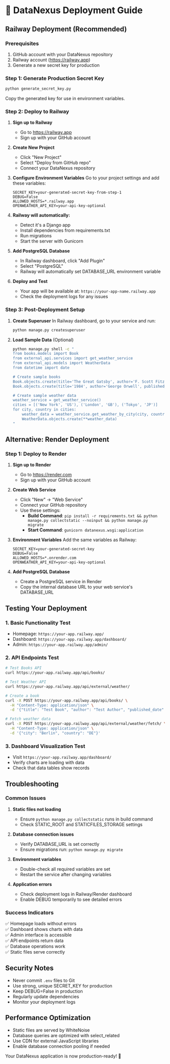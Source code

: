 # 🚀 DataNexus Deployment Guide

## Railway Deployment (Recommended)

### Prerequisites
1. GitHub account with your DataNexus repository
2. Railway account (https://railway.app)
3. Generate a new secret key for production

### Step 1: Generate Production Secret Key
```bash
python generate_secret_key.py
```
Copy the generated key for use in environment variables.

### Step 2: Deploy to Railway

1. **Sign up to Railway**
   - Go to https://railway.app
   - Sign up with your GitHub account

2. **Create New Project**
   - Click "New Project"
   - Select "Deploy from GitHub repo"
   - Connect your DataNexus repository

3. **Configure Environment Variables**
   Go to your project settings and add these variables:
   ```
   SECRET_KEY=your-generated-secret-key-from-step-1
   DEBUG=False
   ALLOWED_HOSTS=*.railway.app
   OPENWEATHER_API_KEY=your-api-key-optional
   ```

4. **Railway will automatically:**
   - Detect it's a Django app
   - Install dependencies from requirements.txt
   - Run migrations
   - Start the server with Gunicorn

5. **Add PostgreSQL Database**
   - In Railway dashboard, click "Add Plugin"
   - Select "PostgreSQL"
   - Railway will automatically set DATABASE_URL environment variable

6. **Deploy and Test**
   - Your app will be available at: `https://your-app-name.railway.app`
   - Check the deployment logs for any issues

### Step 3: Post-Deployment Setup

1. **Create Superuser**
   In Railway dashboard, go to your service and run:
   ```bash
   python manage.py createsuperuser
   ```

2. **Load Sample Data** (Optional)
   ```bash
   python manage.py shell -c "
   from books.models import Book
   from external_api.services import get_weather_service
   from external_api.models import WeatherData
   from datetime import date
   
   # Create sample books
   Book.objects.create(title='The Great Gatsby', author='F. Scott Fitzgerald', published_date=date(1925, 4, 10))
   Book.objects.create(title='1984', author='George Orwell', published_date=date(1949, 6, 8))
   
   # Create sample weather data
   weather_service = get_weather_service()
   cities = [('New York', 'US'), ('London', 'GB'), ('Tokyo', 'JP')]
   for city, country in cities:
       weather_data = weather_service.get_weather_by_city(city, country)
       WeatherData.objects.create(**weather_data)
   "
   ```

## Alternative: Render Deployment

### Step 1: Deploy to Render

1. **Sign up to Render**
   - Go to https://render.com
   - Sign up with your GitHub account

2. **Create Web Service**
   - Click "New" → "Web Service"
   - Connect your GitHub repository
   - Use these settings:
     - **Build Command**: `pip install -r requirements.txt && python manage.py collectstatic --noinput && python manage.py migrate`
     - **Start Command**: `gunicorn datanexus.wsgi:application`

3. **Environment Variables**
   Add the same variables as Railway:
   ```
   SECRET_KEY=your-generated-secret-key
   DEBUG=False
   ALLOWED_HOSTS=*.onrender.com
   OPENWEATHER_API_KEY=your-api-key-optional
   ```

4. **Add PostgreSQL Database**
   - Create a PostgreSQL service in Render
   - Copy the internal database URL to your web service's DATABASE_URL

## Testing Your Deployment

### 1. Basic Functionality Test
- Homepage: `https://your-app.railway.app/`
- Dashboard: `https://your-app.railway.app/dashboard/`
- Admin: `https://your-app.railway.app/admin/`

### 2. API Endpoints Test
```bash
# Test Books API
curl https://your-app.railway.app/api/books/

# Test Weather API
curl https://your-app.railway.app/api/external/weather/

# Create a book
curl -X POST https://your-app.railway.app/api/books/ \
  -H "Content-Type: application/json" \
  -d '{"title": "Test Book", "author": "Test Author", "published_date": "2023-01-01", "description": "Test"}'

# Fetch weather data
curl -X POST https://your-app.railway.app/api/external/weather/fetch/ \
  -H "Content-Type: application/json" \
  -d '{"city": "Berlin", "country": "DE"}'
```

### 3. Dashboard Visualization Test
- Visit `https://your-app.railway.app/dashboard/`
- Verify charts are loading with data
- Check that data tables show records

## Troubleshooting

### Common Issues

1. **Static files not loading**
   - Ensure `python manage.py collectstatic` runs in build command
   - Check STATIC_ROOT and STATICFILES_STORAGE settings

2. **Database connection issues**
   - Verify DATABASE_URL is set correctly
   - Ensure migrations run: `python manage.py migrate`

3. **Environment variables**
   - Double-check all required variables are set
   - Restart the service after changing variables

4. **Application errors**
   - Check deployment logs in Railway/Render dashboard
   - Enable DEBUG temporarily to see detailed errors

### Success Indicators

✅ Homepage loads without errors  
✅ Dashboard shows charts with data  
✅ Admin interface is accessible  
✅ API endpoints return data  
✅ Database operations work  
✅ Static files serve correctly  

## Security Notes

- Never commit `.env` files to Git
- Use strong, unique SECRET_KEY for production
- Keep DEBUG=False in production
- Regularly update dependencies
- Monitor your deployment logs

## Performance Optimization

- Static files are served by WhiteNoise
- Database queries are optimized with select_related
- Use CDN for external JavaScript libraries
- Enable database connection pooling if needed

Your DataNexus application is now production-ready! 🎉